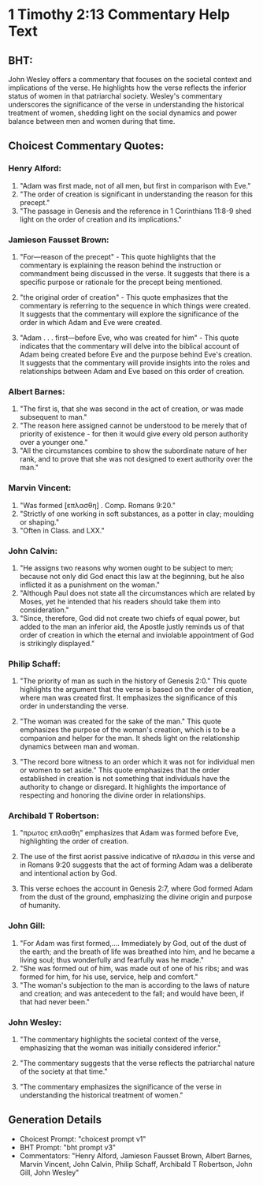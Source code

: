 # 1 Timothy 2:13 Commentary Help Text

## BHT:
John Wesley offers a commentary that focuses on the societal context and implications of the verse. He highlights how the verse reflects the inferior status of women in that patriarchal society. Wesley's commentary underscores the significance of the verse in understanding the historical treatment of women, shedding light on the social dynamics and power balance between men and women during that time.

## Choicest Commentary Quotes:
### Henry Alford:
1. "Adam was first made, not of all men, but first in comparison with Eve." 
2. "The order of creation is significant in understanding the reason for this precept." 
3. "The passage in Genesis and the reference in 1 Corinthians 11:8-9 shed light on the order of creation and its implications."

### Jamieson Fausset Brown:
1. "For—reason of the precept" - This quote highlights that the commentary is explaining the reason behind the instruction or commandment being discussed in the verse. It suggests that there is a specific purpose or rationale for the precept being mentioned.

2. "the original order of creation" - This quote emphasizes that the commentary is referring to the sequence in which things were created. It suggests that the commentary will explore the significance of the order in which Adam and Eve were created.

3. "Adam . . . first—before Eve, who was created for him" - This quote indicates that the commentary will delve into the biblical account of Adam being created before Eve and the purpose behind Eve's creation. It suggests that the commentary will provide insights into the roles and relationships between Adam and Eve based on this order of creation.

### Albert Barnes:
1. "The first is, that she was second in the act of creation, or was made subsequent to man."
2. "The reason here assigned cannot be understood to be merely that of priority of existence - for then it would give every old person authority over a younger one."
3. "All the circumstances combine to show the subordinate nature of her rank, and to prove that she was not designed to exert authority over the man."

### Marvin Vincent:
1. "Was formed [επλασθη] . Comp. Romans 9:20." 
2. "Strictly of one working in soft substances, as a potter in clay; moulding or shaping." 
3. "Often in Class. and LXX."

### John Calvin:
1. "He assigns two reasons why women ought to be subject to men; because not only did God enact this law at the beginning, but he also inflicted it as a punishment on the woman." 
2. "Although Paul does not state all the circumstances which are related by Moses, yet he intended that his readers should take them into consideration." 
3. "Since, therefore, God did not create two chiefs of equal power, but added to the man an inferior aid, the Apostle justly reminds us of that order of creation in which the eternal and inviolable appointment of God is strikingly displayed."

### Philip Schaff:
1. "The priority of man as such in the history of Genesis 2:0." This quote highlights the argument that the verse is based on the order of creation, where man was created first. It emphasizes the significance of this order in understanding the verse.

2. "The woman was created for the sake of the man." This quote emphasizes the purpose of the woman's creation, which is to be a companion and helper for the man. It sheds light on the relationship dynamics between man and woman.

3. "The record bore witness to an order which it was not for individual men or women to set aside." This quote emphasizes that the order established in creation is not something that individuals have the authority to change or disregard. It highlights the importance of respecting and honoring the divine order in relationships.

### Archibald T Robertson:
1. "πρωτος επλασθη" emphasizes that Adam was formed before Eve, highlighting the order of creation. 

2. The use of the first aorist passive indicative of πλασσω in this verse and in Romans 9:20 suggests that the act of forming Adam was a deliberate and intentional action by God. 

3. This verse echoes the account in Genesis 2:7, where God formed Adam from the dust of the ground, emphasizing the divine origin and purpose of humanity.

### John Gill:
1. "For Adam was first formed,.... Immediately by God, out of the dust of the earth; and the breath of life was breathed into him, and he became a living soul; thus wonderfully and fearfully was he made."
2. "She was formed out of him, was made out of one of his ribs; and was formed for him, for his use, service, help and comfort."
3. "The woman's subjection to the man is according to the laws of nature and creation; and was antecedent to the fall; and would have been, if that had never been."

### John Wesley:
1. "The commentary highlights the societal context of the verse, emphasizing that the woman was initially considered inferior."

2. "The commentary suggests that the verse reflects the patriarchal nature of the society at that time."

3. "The commentary emphasizes the significance of the verse in understanding the historical treatment of women."


## Generation Details
- Choicest Prompt: "choicest prompt v1"
- BHT Prompt: "bht prompt v3"
- Commentators: "Henry Alford, Jamieson Fausset Brown, Albert Barnes, Marvin Vincent, John Calvin, Philip Schaff, Archibald T Robertson, John Gill, John Wesley"
